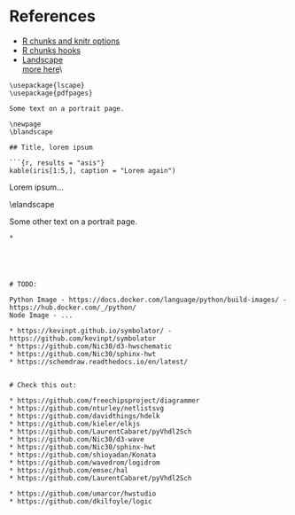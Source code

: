 # References

* [R chunks and knitr options](https://yihui.org/knitr/options/)
* [R chunks hooks](https://yihui.org/knitr/hooks/)
* [Landscape](https://j-wang.blogspot.com/2015/03/landscape-and-portrait-in-rmarkdown.html)\
[more here](https://stackoverflow.com/questions/21840878/rotate-a-table-from-r-markdown-in-pdf)\
```
\usepackage{lscape}
\usepackage{pdfpages}

Some text on a portrait page.

\newpage
\blandscape

## Title, lorem ipsum

```{r, results = "asis"}
kable(iris[1:5,], caption = "Lorem again")
```
Lorem ipsum...

\elandscape

Some other text on a portrait page.
```
*





# TODO:

Python Image - https://docs.docker.com/language/python/build-images/ - https://hub.docker.com/_/python/
Node Image - ...

* https://kevinpt.github.io/symbolator/ - https://github.com/kevinpt/symbolator
* https://github.com/Nic30/d3-hwschematic
* https://github.com/Nic30/sphinx-hwt
* https://schemdraw.readthedocs.io/en/latest/


# Check this out:

* https://github.com/freechipsproject/diagrammer
* https://github.com/nturley/netlistsvg
* https://github.com/davidthings/hdelk
* https://github.com/kieler/elkjs
* https://github.com/LaurentCabaret/pyVhdl2Sch
* https://github.com/Nic30/d3-wave
* https://github.com/Nic30/sphinx-hwt
* https://github.com/shioyadan/Konata
* https://github.com/wavedrom/logidrom
* https://github.com/emsec/hal
* https://github.com/LaurentCabaret/pyVhdl2Sch

* https://github.com/umarcor/hwstudio
* https://github.com/dkilfoyle/logic